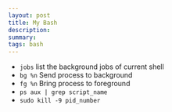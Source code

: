```yaml
---
layout: post
title: My Bash
description:
summary:
tags: bash
---
```


- `jobs` list the background jobs of current shell
- `bg %n` Send process to background
- `fg %n` Bring process to foreground
- `ps aux | grep script_name`
- `sudo kill -9 pid_number`
